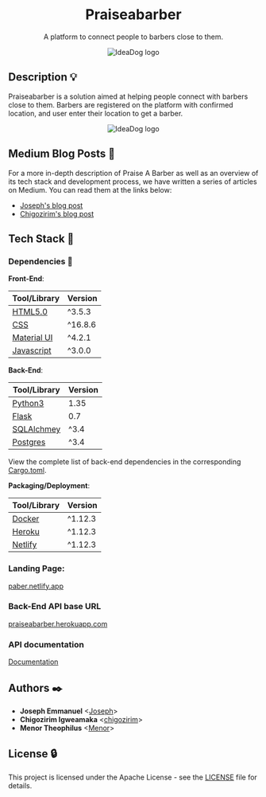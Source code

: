 <h1 align="center">Praiseabarber</h1>
<p align="center">
  A platform to connect people to barbers close to them.
</p>

<p align="center">
  <img src="https://github.com/iChigozirim/Praise_A_Barber/blob/main/web_static/img/paberlogo.png?raw=true"
       alt="IdeaDog logo"
  />
</p>

## Description :bulb:

Praiseabarber is a solution aimed at helping people connect with barbers close to them.
Barbers are registered on the platform with confirmed location, and user enter their location to get a barber.

<p align="center">
  <img src="https://github.com/iChigozirim/Praise_A_Barber/blob/main/web_static/img/index.png?raw=true"
       alt="IdeaDog logo"
  />
</p>

## Medium Blog Posts :newspaper:

For a more in-depth description of Praise A Barber as well as an overview of its tech stack and development process, we have written a series of articles on Medium. You can read them at the links below:

- [Joseph's blog post](https://medium.com/@donjoedbest/praiseabarber-29785ab71f89)
- [Chigozirim's blog post](https://medium.com/@iamokwukwe/praise-a-barber-and-warn-people-about-a-barber-26b0e9179cd3)


## Tech Stack :poodle:



### Dependencies :couple:

**Front-End**:

| Tool/Library                                                                       | Version |
| ---------------------------------------------------------------------------------- | ------- |
| [HTML5.0](https://www.typescriptlang.org/)                                      | ^3.5.3  |
| [CSS](https://reactjs.org/)                                                      | ^16.8.6 |
| [Material UI](https://material-ui.com/)                                            | ^4.2.1  |
| [Javascript](https://frontarm.com/navi/en/)                                              | ^3.0.0  |


**Back-End**:

| Tool/Library                           | Version |
| -------------------------------------- | ------- |
| [Python3](https://www.rust-lang.org/)     | 1.35    |
| [Flask](https://actix.rs/actix/actix/) | 0.7     |
| [SQLAlchmey](https://www.arangodb.com/)  | ^3.4    |
| [Postgres](https://www.arangodb.com/)  | ^3.4    |

View the complete list of back-end dependencies in the corresponding [Cargo.toml](https://github.com/Ostoyae/ideaDog_server/blob/master/app/Cargo.toml).

**Packaging/Deployment**:

| Tool/Library                      | Version  |
| --------------------------------- | -------- |
| [Docker](https://parceljs.org/)   | ^1.12.3  |
| [Heroku](https://parceljs.org/)   | ^1.12.3  |
| [Netlify](https://parceljs.org/)   | ^1.12.3  |

### Landing Page:

[paber.netlify.app](https://paber.netlify.app/)

### Back-End API base URL

[praiseabarber.herokuapp.com](https://praiseabarber.herokuapp.com/api/v1)

### API documentation
[Documentation](https://praiseabarber.herokuapp.com/api/v1/docs)


## Authors :black_nib:

- **Joseph Emmanuel** <[Joseph](https://github.com/dnjoe96)>
- **Chigozirim Igweamaka** <[chigozirim](https://github.com/iChigozirim)>
- **Menor Theophilus** <[Menor](https://github.com/#)>

## License :lock:

This project is licensed under the Apache License - see the [LICENSE](./LICENSE) file for details.
